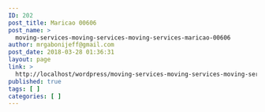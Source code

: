 ```yaml
---
ID: 202
post_title: Maricao 00606
post_name: >
  moving-services-moving-services-moving-services-maricao-00606
author: mrgabonijeff@gmail.com
post_date: 2018-03-28 01:36:31
layout: page
link: >
  http://localhost/wordpress/moving-services-moving-services-moving-services-maricao-00606/
published: true
tags: [ ]
categories: [ ]
---
```


